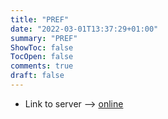 ```yaml
---
title: "PREF"
date: "2022-03-01T13:37:29+01:00"
summary: "PREF"
ShowToc: false
TocOpen: false
comments: true
draft: false
---
```


+ Link to server --> [online](https://pref.mjindra.eu)

